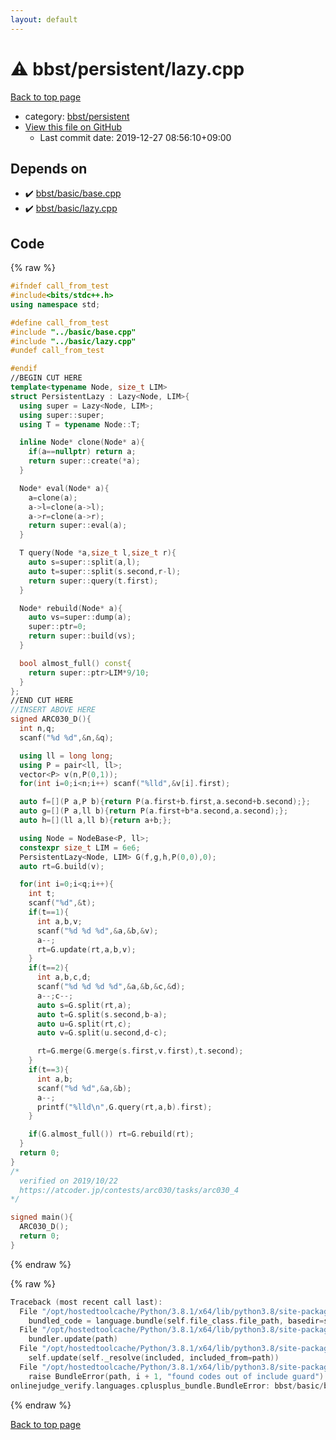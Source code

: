 ```yaml
---
layout: default
---
```


<!-- mathjax config similar to math.stackexchange -->
<script type="text/javascript" async
  src="https://cdnjs.cloudflare.com/ajax/libs/mathjax/2.7.5/MathJax.js?config=TeX-MML-AM_CHTML">
</script>
<script type="text/x-mathjax-config">
  MathJax.Hub.Config({
    TeX: { equationNumbers: { autoNumber: "AMS" }},
    tex2jax: {
      inlineMath: [ ['$','$'] ],
      processEscapes: true
    },
    "HTML-CSS": { matchFontHeight: false },
    displayAlign: "left",
    displayIndent: "2em"
  });
</script>

<script type="text/javascript" src="https://cdnjs.cloudflare.com/ajax/libs/jquery/3.4.1/jquery.min.js"></script>
<script src="https://cdn.jsdelivr.net/npm/jquery-balloon-js@1.1.2/jquery.balloon.min.js" integrity="sha256-ZEYs9VrgAeNuPvs15E39OsyOJaIkXEEt10fzxJ20+2I=" crossorigin="anonymous"></script>
<script type="text/javascript" src="../../../assets/js/copy-button.js"></script>
<link rel="stylesheet" href="../../../assets/css/copy-button.css" />


# :warning: bbst/persistent/lazy.cpp

<a href="../../../index.html">Back to top page</a>

* category: <a href="../../../index.html#9c18e90622c99f987841c06d60e235e9">bbst/persistent</a>
* <a href="{{ site.github.repository_url }}/blob/master/bbst/persistent/lazy.cpp">View this file on GitHub</a>
    - Last commit date: 2019-12-27 08:56:10+09:00




## Depends on

* :heavy_check_mark: <a href="../basic/base.cpp.html">bbst/basic/base.cpp</a>
* :heavy_check_mark: <a href="../basic/lazy.cpp.html">bbst/basic/lazy.cpp</a>


## Code

<a id="unbundled"></a>
{% raw %}
```cpp
#ifndef call_from_test
#include<bits/stdc++.h>
using namespace std;

#define call_from_test
#include "../basic/base.cpp"
#include "../basic/lazy.cpp"
#undef call_from_test

#endif
//BEGIN CUT HERE
template<typename Node, size_t LIM>
struct PersistentLazy : Lazy<Node, LIM>{
  using super = Lazy<Node, LIM>;
  using super::super;
  using T = typename Node::T;

  inline Node* clone(Node* a){
    if(a==nullptr) return a;
    return super::create(*a);
  }

  Node* eval(Node* a){
    a=clone(a);
    a->l=clone(a->l);
    a->r=clone(a->r);
    return super::eval(a);
  }

  T query(Node *a,size_t l,size_t r){
    auto s=super::split(a,l);
    auto t=super::split(s.second,r-l);
    return super::query(t.first);
  }

  Node* rebuild(Node* a){
    auto vs=super::dump(a);
    super::ptr=0;
    return super::build(vs);
  }

  bool almost_full() const{
    return super::ptr>LIM*9/10;
  }
};
//END CUT HERE
//INSERT ABOVE HERE
signed ARC030_D(){
  int n,q;
  scanf("%d %d",&n,&q);

  using ll = long long;
  using P = pair<ll, ll>;
  vector<P> v(n,P(0,1));
  for(int i=0;i<n;i++) scanf("%lld",&v[i].first);

  auto f=[](P a,P b){return P(a.first+b.first,a.second+b.second);};
  auto g=[](P a,ll b){return P(a.first+b*a.second,a.second);};
  auto h=[](ll a,ll b){return a+b;};

  using Node = NodeBase<P, ll>;
  constexpr size_t LIM = 6e6;
  PersistentLazy<Node, LIM> G(f,g,h,P(0,0),0);
  auto rt=G.build(v);

  for(int i=0;i<q;i++){
    int t;
    scanf("%d",&t);
    if(t==1){
      int a,b,v;
      scanf("%d %d %d",&a,&b,&v);
      a--;
      rt=G.update(rt,a,b,v);
    }
    if(t==2){
      int a,b,c,d;
      scanf("%d %d %d %d",&a,&b,&c,&d);
      a--;c--;
      auto s=G.split(rt,a);
      auto t=G.split(s.second,b-a);
      auto u=G.split(rt,c);
      auto v=G.split(u.second,d-c);

      rt=G.merge(G.merge(s.first,v.first),t.second);
    }
    if(t==3){
      int a,b;
      scanf("%d %d",&a,&b);
      a--;
      printf("%lld\n",G.query(rt,a,b).first);
    }

    if(G.almost_full()) rt=G.rebuild(rt);
  }
  return 0;
}
/*
  verified on 2019/10/22
  https://atcoder.jp/contests/arc030/tasks/arc030_4
*/

signed main(){
  ARC030_D();
  return 0;
}

```
{% endraw %}

<a id="bundled"></a>
{% raw %}
```cpp
Traceback (most recent call last):
  File "/opt/hostedtoolcache/Python/3.8.1/x64/lib/python3.8/site-packages/onlinejudge_verify/docs.py", line 348, in write_contents
    bundled_code = language.bundle(self.file_class.file_path, basedir=self.cpp_source_path)
  File "/opt/hostedtoolcache/Python/3.8.1/x64/lib/python3.8/site-packages/onlinejudge_verify/languages/cplusplus.py", line 63, in bundle
    bundler.update(path)
  File "/opt/hostedtoolcache/Python/3.8.1/x64/lib/python3.8/site-packages/onlinejudge_verify/languages/cplusplus_bundle.py", line 182, in update
    self.update(self._resolve(included, included_from=path))
  File "/opt/hostedtoolcache/Python/3.8.1/x64/lib/python3.8/site-packages/onlinejudge_verify/languages/cplusplus_bundle.py", line 151, in update
    raise BundleError(path, i + 1, "found codes out of include guard")
onlinejudge_verify.languages.cplusplus_bundle.BundleError: bbst/basic/base.cpp: line 5: found codes out of include guard

```
{% endraw %}

<a href="../../../index.html">Back to top page</a>

